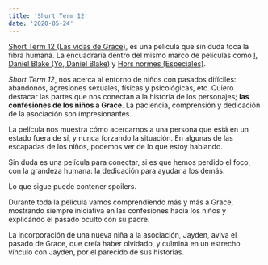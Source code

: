 ```yaml
---
title: 'Short Term 12'
date: '2020-05-24'
---
```


[Short Term 12 (Las vidas de Grace)](https://www.imdb.com/title/tt2370248/), es una película que sin duda toca la fibra humana. La encuadraría dentro del mismo marco de películas como [I, Daniel Blake (Yo, Daniel Blake)](https://www.imdb.com/title/tt5168192) y [Hors normes (Especiales)](https://www.imdb.com/title/tt8655470). 

*Short Term 12*, nos acerca al entorno de niños con pasados difíciles: abandonos, agresiones sexuales, físicas y psicológicas, etc. Quiero destacar las partes que nos conectan a la historia de los personajes; **las confesiones de los niños a Grace**. La paciencia, comprensión y dedicación de la asociación son impresionantes. 


La película nos muestra cómo acercarnos a una persona que está en un estado fuera de sí, y nunca forzando la situación. En algunas de las escapadas de los niños, podemos ver de lo que estoy hablando.

Sin duda es una película para conectar, si es que hemos perdido el foco, con la grandeza humana: la dedicación para ayudar a los demás. 


Lo que sigue puede contener spoilers.

Durante toda la película vamos comprendiendo más y más a Grace, mostrando siempre iniciativa en las confesiones hacia los niños y explicándo el pasado oculto con su padre.


La incorporación de una nueva niña a la asociación, Jayden, aviva el pasado de Grace, que creía haber olvidado, y culmina en un estrecho vínculo con Jayden, por el parecido de sus historias. 


